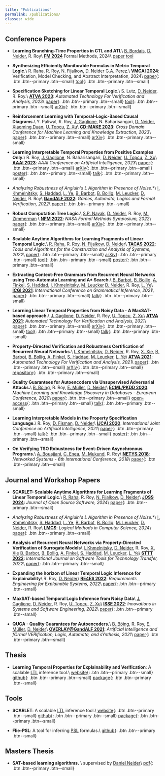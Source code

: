 ```yaml
---
title: "Publications"
permalink: /publications/
classes: wide
---  
```

## Conference Papers

* **Learning Branching-Time Properties in CTL and ATL**\\
  [B. Bordais](http://www.lsv.fr/~bordais/),
  [D. Neider](http://people.mpi-sws.org/~neider/),
  R. Roy\\
  [**FM 2024**](https://www.fm24.polimi.it/) Formal Methods, 2024\\
  [paper](https://link.springer.com/chapter/10.1007/978-3-031-71162-6_16)
  [tool](https://github.com/rajarshi008/learning-branching-time)

* **Synthesizing Efficiently Monitorable Formulas in Metric
  Temporal Logic.**\\
  [R. Raha](https://ritamraha.github.io/),
  R. Roy,
  [N. Fijalkow](https://ritamraha.github.io/),
  [D. Neider](http://people.mpi-sws.org/~neider/)
  [G.A. Perez](https://gaperez64.github.io/).\\
  [**VMCAI 2024**](https://popl24.sigplan.org/home/VMCAI-2024): Verification, Model Checking, and Abstract Interpretation, 2024\\
  [paper](https://link.springer.com/chapter/10.1007/978-3-031-50521-8_13){: .btn .btn--primary .btn--small}
  [tool](https://github.com/ritamraha/Teal){: .btn .btn--primary .btn--small}

* **Specification Sketching for Linear Temporal Logic.**\\
  S. Lutz,
  [D. Neider](http://people.mpi-sws.org/~neider/),
  R. Roy.\\
  [**ATVA 2023**](https://atva-conference.org/2023/): _Automated Technology For Verification and Analysis, 2023_\\
  [paper](https://link.springer.com/chapter/10.1007/978-3-031-45332-8_2){: .btn .btn--primary .btn--small}
  [tool](https://github.com/rajarshi008/LTLSketcher){: .btn .btn--primary .btn--small}
  [arXiv](https://arxiv.org/abs/2206.06722){: .btn .btn--primary .btn--small}

* **Reinforcement Learning with Temporal-Logic-Based Causal Diagrams.**\\
  Y. Paliwal,
  R. Roy,
  [J. Gaglione](https://sites.google.com/view/jean-raphael-gaglione),
  N. Baharisangari,
  [D. Neider](http://people.mpi-sws.org/~neider/),
  [Xiaoming Duan](https://xmduan.github.io/),
  [U. Topcu](http://www.ae.utexas.edu/facultysites/topcu/wiki/index.php/Main_Page),
  [Z. Xu](https://sites.google.com/site/zhexudavid00710)\\
  [**CD-MAKE 2023**](https://cd-make.net/): _Cross Domain Conference for Machine Learning and Knowledge Extraction, 2023_\\
  [paper](https://link.springer.com/chapter/10.1007/978-3-031-40837-3_8){: .btn .btn--primary .btn--small}
  [arXiv](https://arxiv.org/abs/2306.13732){: .btn .btn--primary .btn--small}

* **Learning Interpretable Temporal Properties from Positive Examples Only.**\\
  R. Roy,
  [J. Gaglione](https://sites.google.com/view/jean-raphael-gaglione),
  N. Baharisangari,
  [D. Neider](http://people.mpi-sws.org/~neider/),
  [U. Topcu](http://www.ae.utexas.edu/facultysites/topcu/wiki/index.php/Main_Page),
  [Z. Xu](https://sites.google.com/site/zhexudavid00710)\\
  [**AAAI 2023**](https://aaai-23.aaai.org/): _AAAI Conference on Artificial Intelligence, 2023_\\
  [paper](https://ojs.aaai.org/index.php/AAAI/article/view/25800){: .btn .btn--primary .btn--small}
  [arXiv](https://arxiv.org/abs/2209.02650){: .btn .btn--primary .btn--small}
  [poster](/assets/files/aaai_poster.pdf){: .btn .btn--primary .btn--small}
  [talk](https://s3.amazonaws.com/pf-user-files-01/u-59356/uploads/2023-01-06/72330xk/AAAI_presentation.mp4){: .btn .btn--primary .btn--small}

* **Analyzing Robustness of Angluin's L* Algorithm in Presence of Noise.**\\
  [I. Khmelnitsky](https://igorkhm.github.io/),
  [S. Haddad](http://www.lsv.fr/~haddad/),
  [L. Ye](https://www.lri.fr/~linaye/),
  [B. Barbot](https://www.lacl.fr/~barbot/),
  [B. Bollig](https://www.benedikt-bollig.org/),
  [M. Leucker](https://www.isp.uni-luebeck.de/leucker),
  [D. Neider](http://people.mpi-sws.org/~neider/),
  R. Roy\\
  [**GandALF 2022**](https://gandalf2022.software.imdea.org/): _Games, Automata, Logics and Formal Verification, 2022_\\
  [paper](https://arxiv.org/abs/2209.10315v1){: .btn .btn--primary .btn--small}

* **Robust Computation Tree Logic.**\\
  [S.P. Nayak](https://satya2009rta.github.io/),
  [D. Neider](http://people.mpi-sws.org/~neider/),
  R. Roy,
  [M. Zimmerman](https://homes.cs.aau.dk/~mzi/) \\
  [**NFM 2022**](https://nfm2022.caltech.edu/): _NASA Formal Methods Symposium, 2022_\\
  [paper](https://link.springer.com/chapter/10.1007/978-3-030-99524-9_14){: .btn .btn--primary .btn--small}
  [arXiv](https://arxiv.org/abs/2201.07116){: .btn .btn--primary .btn--small}

* **Scalable Anytime Algorithms for Learning Fragments of Linear Temporal Logic.**\\
  [R. Raha](https://ritamraha.github.io/),
  R. Roy,
  [N. Fijalkow](https://ritamraha.github.io/),
  [D. Neider](http://people.mpi-sws.org/~neider/)\\
  [**TACAS 2022**](https://etaps.org/2022/tacas): _Tools and Algorithms for the Construction and Analysis of Systems, 2022_\\
  [paper](https://link.springer.com/chapter/10.1007/978-3-030-99524-9_14){: .btn .btn--primary .btn--small}
  [arXiv](https://arXiv.org/pdf/2110.06726.pdf){: .btn .btn--primary .btn--small}
  [tool](https://github.com/rajarshi008/Scarlet){: .btn .btn--primary .btn--small}
  [poster](/assets/files/tacas_poster.pdf){: .btn .btn--primary .btn--small}

* **Extracting Context-Free Grammars from Recurrent Neural Networks using Tree-Automata Learning and A\* Search.**\\
  [B. Barbot](https://www.lacl.fr/~barbot/),
  [B. Bollig](https://www.benedikt-bollig.org/),
  [A. Finkel](http://www.lsv.fr/~finkel/),
  [S. Haddad](http://www.lsv.fr/~haddad/),
  [I. Khmelnitsky](https://igorkhm.github.io/),
  [M. Leucker](https://www.isp.uni-luebeck.de/leucker)
  [D. Neider](http://people.mpi-sws.org/~neider/),
  R. Roy,
  [L. Ye](https://www.lri.fr/~linaye/)\\
  [**ICGI 2021**](https://icgi2020.lis-lab.fr/): _International Conference on Grammatical Inference, 2021_\\
  [paper](https://proceedings.mlr.press/v153/barbot21a.html){: .btn .btn--primary .btn--small}
  [talk](https://www.youtube.com/watch?v=p17EsQg-9tI){: .btn .btn--primary .btn--small}

* **Learning Linear Temporal Properties from Noisy Data - A MaxSAT-based approach.**\\
  [J. Gaglione](https://sites.google.com/view/jean-raphael-gaglione),
  [D. Neider](http://people.mpi-sws.org/~neider/),
  R. Roy,
  [U. Topcu](http://www.ae.utexas.edu/facultysites/topcu/wiki/index.php/Main_Page),
  [Z. Xu](https://sites.google.com/site/zhexudavid00710)\\
  [**ATVA 2021**](https://formal-analysis.com/atva/2021/): _Automated Technology For Verification and Analysis, 2021_\\
  [paper](https://link.springer.com/chapter/10.1007/978-3-030-88885-5_6){: .btn .btn--primary .btn--small}
  [arXiv](https://arXiv.org/abs/2104.15083){: .btn .btn--primary .btn--small}
  [tool](https://github.com/cryhot/samples2LTL){: .btn .btn--primary .btn--small}
  [talk](https://www.youtube.com/watch?v=Wy-0qhZh7K8&t=93s){: .btn .btn--primary .btn--small}

* **Property-Directed Verification and Robustness Certification of Recurrent Neural Networks.**\\
  [I. Khmelnitsky](https://igorkhm.github.io/),
  [D. Neider](http://people.mpi-sws.org/~neider/),
  R. Roy,
  [X. Xie](https://lebronx.github.io/),
  [B. Barbot](https://www.lacl.fr/~barbot/),
  [B. Bollig](https://www.benedikt-bollig.org/),
  [A. Finkel](http://www.lsv.fr/~finkel/),
  [S. Haddad](http://www.lsv.fr/~haddad/),
  [M. Leucker](https://www.isp.uni-luebeck.de/leucker), 
  [L. Ye](https://www.lri.fr/~linaye/)\\
  [**ATVA 2021**](https://formal-analysis.com/atva/2021/): _Automated Technology For Verification and Analysis, 2021_\\
  [paper](https://link.springer.com/chapter/10.1007/978-3-030-88885-5_6){: .btn .btn--primary .btn--small}
  [arXiv](https://arXiv.org/abs/2104.15083){: .btn .btn--primary .btn--small}
  [repository](https://github.com/LeaRNNify/Property-directed-verification){: .btn .btn--primary .btn--small}

* **Quality Guarantees for Autoencoders via Unsupervised Adversarial Attacks.**\\
  [B. Böing](https://www.cs.tu-dortmund.de/nps/de/Home/Personen/B/Boeing__Benedikt.html),
  R. Roy,
  [E. Müller](http://ls9-www.cs.tu-dortmund.de/),
  [D. Neider](https://people.mpi-sws.org/~neider/)\\
  [**ECML/PKDD 2020**](https://ecmlpkdd2020.net/): _Machine Learning and Knowledge Discovery in Databases - European Conference, 2020_\\
  [paper](https://www.springerprofessional.de/en/quality-guarantees-for-autoencoders-via-unsupervised-adversarial/18899728){: .btn .btn--primary .btn--small}
  [open-access](http://ls9-www.cs.tu-dortmund.de/publications/ECMLPKDD2020.pdf){: .btn .btn--primary .btn--small}
  [talk](https://slideslive.com/38932393/quality-guarantees-for-autoencoders){: .btn .btn--primary .btn--small}

* **Learning Interpretable Models in the Property Specification Language.**\\
  R. Roy,
  [D. Fisman](https://www.cs.bgu.ac.il/~dana/),
  [D. Neider](https://people.mpi-sws.org/~neider/)\\
  [**IJCAI 2020**](https://ijcai20.org/): _International Joint Conference on Artificial Intelligence, 2021_\\
  [paper](https://www.ijcai.org/Proceedings/2020/306){: .btn .btn--primary .btn--small}
  [talk](https://www.ijcai.org/proceedings/2020/video/26797){: .btn .btn--primary .btn--small}
  [poster](/assets/files/ijcai_poster.pdf){: .btn .btn--primary .btn--small}

* **On Verifying TSO Robustness for Event-Driven Asynchronous Programs.**\\
  [A. Bouajjani](https://www.irif.fr/~abou/),
  [C. Enea](https://www.irif.fr/~cenea/),
  [M. Mukund](https://www.cmi.ac.in/~madhavan/),
  R. Roy\\
  [**NETYS 2018**](http://netys.net/history/netys2018/): _Networked Systems - 6th International Conference, 2018_\\
  [paper](https://www.cmi.ac.in/~madhavan/papers/pdf/bemr-netys2018.pdf){: .btn .btn--primary .btn--small}

## Journal and Workshop Papers

* **SCARLET: Scalable Anytime Algorithms for Learning Fragments of Linear Temporal Logic.**\\
  [R. Raha](https://ritamraha.github.io/),
  R. Roy,
  [N. Fijalkow](https://ritamraha.github.io/),
  [D. Neider](http://people.mpi-sws.org/~neider/)\\
  [**JOSS 2024**](https://joss.theoj.org/): _Journal of Open Source Software, 2024_\\
  [paper](https://joss.theoj.org/papers/10.21105/joss.05052){: .btn .btn--primary .btn--small}

* **Analyzing Robustness of Angluin's L* Algorithm in Presence of Noise.**\\
  [I. Khmelnitsky](https://igorkhm.github.io/),
  [S. Haddad](http://www.lsv.fr/~haddad/),
  [L. Ye](https://www.lri.fr/~linaye/),
  [B. Barbot](https://www.lacl.fr/~barbot/),
  [B. Bollig](https://www.benedikt-bollig.org/),
  [M. Leucker](https://www.isp.uni-luebeck.de/leucker),
  [D. Neider](http://people.mpi-sws.org/~neider/),
  R. Roy\\
  [**LMCS**](https://lmcs.episciences.org/): _Logical Methods in Computer Science, 2024_\\
  [paper](https://lmcs.episciences.org/13257){: .btn .btn--primary .btn--small}

* **Analysis of Recurrent Neural Networks via Property-Directed Verification of Surrogate Models**\\
  [I. Khmelnitsky](https://igorkhm.github.io/),
  [D. Neider](http://people.mpi-sws.org/~neider/),
  R. Roy,
  [X. Xie](https://lebronx.github.io/)
  [B. Barbot](https://www.lacl.fr/~barbot/),
  [B. Bollig](https://www.benedikt-bollig.org/),
  [A. Finkel](http://www.lsv.fr/~finkel/),
  [S. Haddad](http://www.lsv.fr/~haddad/),
  [M. Leucker](https://www.isp.uni-luebeck.de/leucker), 
  [L. Ye](https://www.lri.fr/~linaye/)\\
  [**STTT 2022**](https://www.springer.com/journal/10009): _International Journal on Software Tools for Technology Transfer, 2022_\\
  [paper](https://link.springer.com/article/10.1007/s10009-022-00684-w){: .btn .btn--primary .btn--small}

* **Expanding the horizon of Linear Temporal Logic Inference for Explainability**\\
  R. Roy,
  [D. Neider](http://people.mpi-sws.org/~neider/)\\
  [**RE4ES 2022**](https://re4es.se.uni-hannover.de/): _Requirements Engineering for Explainable Systems, 2022_\\
  [paper](https://ieeexplore.ieee.org/document/9920141){: .btn .btn--primary .btn--small}

* **MaxSAT-based Temporal Logic Inference from Noisy Data**\\
  [J. Gaglione](https://sites.google.com/view/jean-raphael-gaglione),
  [D. Neider](http://people.mpi-sws.org/~neider/),
  R. Roy,
  [U. Topcu](http://www.ae.utexas.edu/facultysites/topcu/wiki/index.php/Main_Page),
  [Z. Xu](https://sites.google.com/site/zhexudavid00710)\\
  [**ISSE 2022**](https://www.springer.com/journal/11334): _Innovations in Systems and Software Engineering, 2022_\\
  [paper](https://link.springer.com/article/10.1007/s11334-022-00444-8){: .btn .btn--primary .btn--small}

* **QUGA - Quality Guarantees for Autoencoders.**\\
  [B. Böing](https://www.cs.tu-dortmund.de/nps/de/Home/Personen/B/Boeing__Benedikt.html),
  R. Roy,
  [E. Müller](http://ls9-www.cs.tu-dortmund.de/),
  [D. Neider](https://people.mpi-sws.org/~neider/)\\
  [**OVERLAY@GandALF 2021**](https://overlay.uniud.it/workshop/2021/): _Artificial Intelligence and fOrmal VERification, Logic, Automata, and sYnthesis, 2021_\\
  [paper](http://ceur-ws.org/Vol-2987/paper18.pdf){: .btn .btn--primary .btn--small}

## Thesis

* **Learning Temporal Properties for Explainability and Verification**: A scalable [LTL](https://en.wikipedia.org/wiki/Linear_temporal_logic) inference tool.\\
  [website](https://scarlet.labri.fr/){: .btn .btn--primary .btn--small}
  [github](https://github.com/rajarshi008/Scarlet){: .btn .btn--primary .btn--small}
  [package](https://pypi.org/project/Scarlet-ltl/0.0.1/){: .btn .btn--primary .btn--small}



## Tools

* **SCARLET**: A scalable [LTL](https://en.wikipedia.org/wiki/Linear_temporal_logic) inference tool.\\
  [website](https://scarlet.labri.fr/){: .btn .btn--primary .btn--small}
  [github](https://github.com/rajarshi008/Scarlet){: .btn .btn--primary .btn--small}
  [package](https://pypi.org/project/Scarlet-ltl/0.0.1/){: .btn .btn--primary .btn--small}

* **Flie-PSL**: A tool for inferring [PSL](https://en.wikipedia.org/wiki/Property_Specification_Language) formulas.\\
  [github](https://github.com/ifm-mpi/fliePSL){: .btn .btn--primary .btn--small}


## Masters Thesis

* **SAT-based learning algorithms.** \\
  supervised by [Daniel Neider](https://people.mpi-sws.org/~neider/)\\
  [pdf](assets/files/masters_thesis){: .btn .btn--primary .btn--small}
